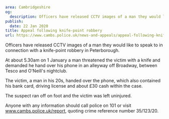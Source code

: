 ```yaml
area: Cambridgeshire
og:
  description: Officers have released CCTV images of a man they would like to speak to in connection with a knife-point robbery in Peterborough.
publish:
  date: 22 Jan 2020
title: Appeal following knife-point robbery
url: https://www.cambs.police.uk/news-and-appeals/appeal-following-knife-point-robbery
```

Officers have released CCTV images of a man they would like to speak to in connection with a knife-point robbery in Peterborough.

At about 5.30am on 1 January a man threatened the victim with a knife and demanded he hand over his phone in an alleyway off Broadway, between Tesco and O'Neill's nightclub.

The victim, a man in his 20s, handed over the phone, which also contained his bank card, driving license and about £30 cash within the case.

The suspect ran off on foot and the victim was left uninjured.

Anyone with any information should call police on 101 or visit www.cambs.police.uk/report, quoting crime reference number 35/123/20.
